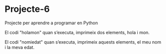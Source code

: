 # Projecte-6
Projecte per aprendre a programar en Python

El codi "holamon" quan s’executa, imprimeix dos elements, hola i mon.

El codi "nomiedat" quan s’executa, imprimeix aquests elements, el meu nom i la meva edat.
